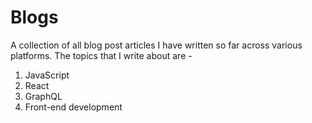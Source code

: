 # Blogs

A collection of all blog post articles I have written so far across various platforms. The topics that I write about are - 

1. JavaScript
2. React
3. GraphQL 
4. Front-end development

